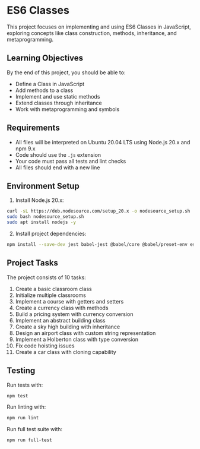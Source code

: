 # ES6 Classes

This project focuses on implementing and using ES6 Classes in JavaScript, exploring concepts like class construction, methods, inheritance, and metaprogramming.

## Learning Objectives

By the end of this project, you should be able to:
- Define a Class in JavaScript
- Add methods to a class
- Implement and use static methods
- Extend classes through inheritance
- Work with metaprogramming and symbols

## Requirements

- All files will be interpreted on Ubuntu 20.04 LTS using Node.js 20.x and npm 9.x
- Code should use the `.js` extension
- Your code must pass all tests and lint checks
- All files should end with a new line

## Environment Setup

1. Install Node.js 20.x:
```bash
curl -sL https://deb.nodesource.com/setup_20.x -o nodesource_setup.sh
sudo bash nodesource_setup.sh
sudo apt install nodejs -y
```

2. Install project dependencies:
```bash
npm install --save-dev jest babel-jest @babel/core @babel/preset-env eslint
```

## Project Tasks

The project consists of 10 tasks:
1. Create a basic classroom class
2. Initialize multiple classrooms
3. Implement a course with getters and setters
4. Create a currency class with methods
5. Build a pricing system with currency conversion
6. Implement an abstract building class
7. Create a sky high building with inheritance
8. Design an airport class with custom string representation
9. Implement a Holberton class with type conversion
10. Fix code hoisting issues
11. Create a car class with cloning capability

## Testing

Run tests with:
```bash
npm test
```

Run linting with:
```bash
npm run lint
```

Run full test suite with:
```bash
npm run full-test
```
